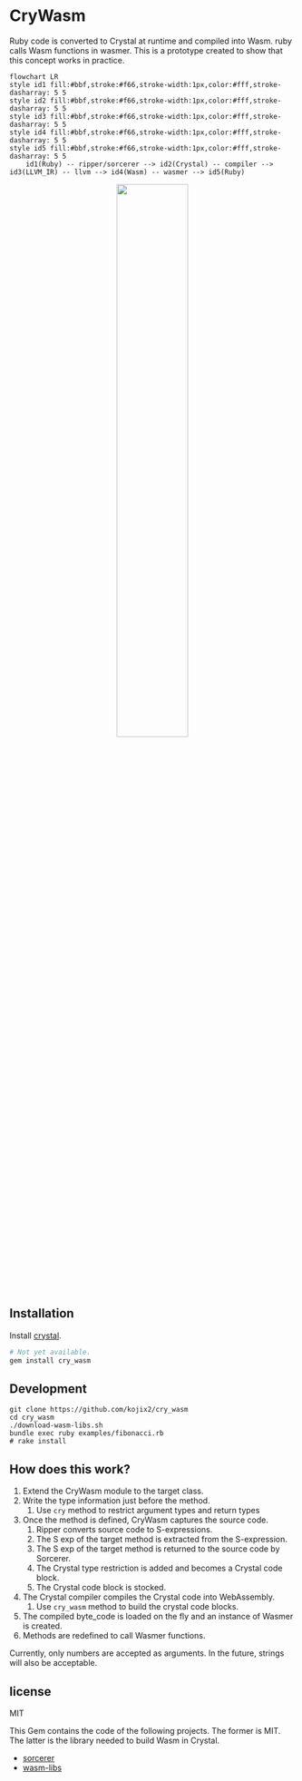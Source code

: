 # CryWasm

Ruby code is converted to Crystal at runtime and compiled into Wasm. ruby calls Wasm functions in wasmer. This is a prototype created to show that this concept works in practice.

```mermaid
flowchart LR
style id1 fill:#bbf,stroke:#f66,stroke-width:1px,color:#fff,stroke-dasharray: 5 5
style id2 fill:#bbf,stroke:#f66,stroke-width:1px,color:#fff,stroke-dasharray: 5 5
style id3 fill:#bbf,stroke:#f66,stroke-width:1px,color:#fff,stroke-dasharray: 5 5
style id4 fill:#bbf,stroke:#f66,stroke-width:1px,color:#fff,stroke-dasharray: 5 5
style id5 fill:#bbf,stroke:#f66,stroke-width:1px,color:#fff,stroke-dasharray: 5 5
    id1(Ruby) -- ripper/sorcerer --> id2(Crystal) -- compiler --> id3(LLVM_IR) -- llvm --> id4(Wasm) -- wasmer --> id5(Ruby)
```

<div align="center">
  <img src="https://user-images.githubusercontent.com/5798442/205445992-509b20d8-42c9-4341-8ea8-200d7ff3ee61.png" width=50% height=50%>
</div>

## Installation

Install [crystal](https://github.com/crystal-lang/crystal).

```sh
# Not yet available.
gem install cry_wasm
```

## Development

```
git clone https://github.com/kojix2/cry_wasm
cd cry_wasm
./download-wasm-libs.sh
bundle exec ruby examples/fibonacci.rb
# rake install
```

## How does this work?

1. Extend the CryWasm module to the target class.
1. Write the type information just before the method.
    1. Use `cry` method to restrict argument types and return types
1. Once the method is defined, CryWasm captures the source code.
    1. Ripper converts source code to S-expressions.
    1. The S exp of the target method is extracted from the S-expression. 
    1. The S exp of the target method is returned to the source code by Sorcerer.
    1. The Crystal type restriction is added and becomes a Crystal code block.
    1. The Crystal code block is stocked.
1. The Crystal compiler compiles the Crystal code into WebAssembly.
    1. Use `cry_wasm` method to build the crystal code blocks.
1. The compiled byte_code is loaded on the fly and an instance of Wasmer is created.
1. Methods are redefined to call Wasmer functions.

Currently, only numbers are accepted as arguments. In the future, strings will also be acceptable.
## license

MIT

This Gem contains the code of the following projects.
The former is MIT. The latter is the library needed to build Wasm in Crystal.

* [sorcerer](https://github.com/rspec-given/sorcerer)
* [wasm-libs](https://github.com/lbguilherme/wasm-libs)

